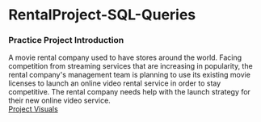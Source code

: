 # RentalProject-SQL-Queries
### Practice Project Introduction
A movie rental company used to have stores around the world. Facing competition from streaming services that are increasing in popularity, the rental company's management team is planning to use its existing movie licenses to launch an online video rental service in order to stay competitive. The rental company needs help with the launch strategy for their new online video service.  
[Project Visuals](https://public.tableau.com/app/profile/justin.turverey/viz/Book1_16418449086550/FilmStatistics)
